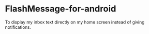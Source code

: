 FlashMessage-for-android
========================

To display my inbox text directly on my home screen instead of giving notifications.